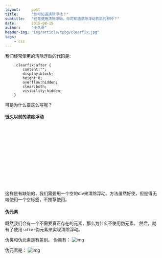 ```yaml
---
layout:     post
title:      "你可知道清除浮动？"
subtitle:   "经常使用清除浮动，你可知道清除浮动背后的种种？"
date:       2015-08-15
author:     "小久哥"
header-img: "img/article/tpbg/clearfix.jpg"
tags:
    - css
---
```


我们经常使用的清除浮动的代码是:
```
	.clearfix:after {
		content:"";
		display:block;
		height:0;
		overflow:hidden;
		clear:both;
		visibility:hidden;
	}
```
可是为什么要这么写呢？

#### 很久以前的清除浮动
<pre>
	<code>
	<div class="p">
	    <div class="c"></div>
	    <div class="c"></div>
	    <div class="c"></div>
	    <div style="clear:left;"></div>
	</div>
	</code>
</pre>

这样是有缺陷的，我们需要用一个空的div来清除浮动。方法虽然好使，但是得无端使用一个空标签，不推荐使用。

#### 伪元素
既然我们会有一个不需要真正存在的元素，那么为什么不使用伪元素。
然后，就有了使用`:after`伪元素来实现清除浮动。

伪类和伪元素是有差别。
伪类有：
![img](/img/article/insert/20150815/weilei.png)

伪元素是：
![img](/img/article/insert/20150815/weiyuansu.png)
